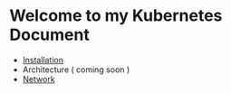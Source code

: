 # Welcome to my Kubernetes Document

 - [Installation](installation)
 - Architecture ( coming soon )
 - [Network](Network)
